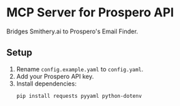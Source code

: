 # MCP Server for Prospero API
Bridges Smithery.ai to Prospero's Email Finder.

## Setup
1. Rename `config.example.yaml` to `config.yaml`.
2. Add your Prospero API key.
3. Install dependencies:
   ```bash
   pip install requests pyyaml python-dotenv

